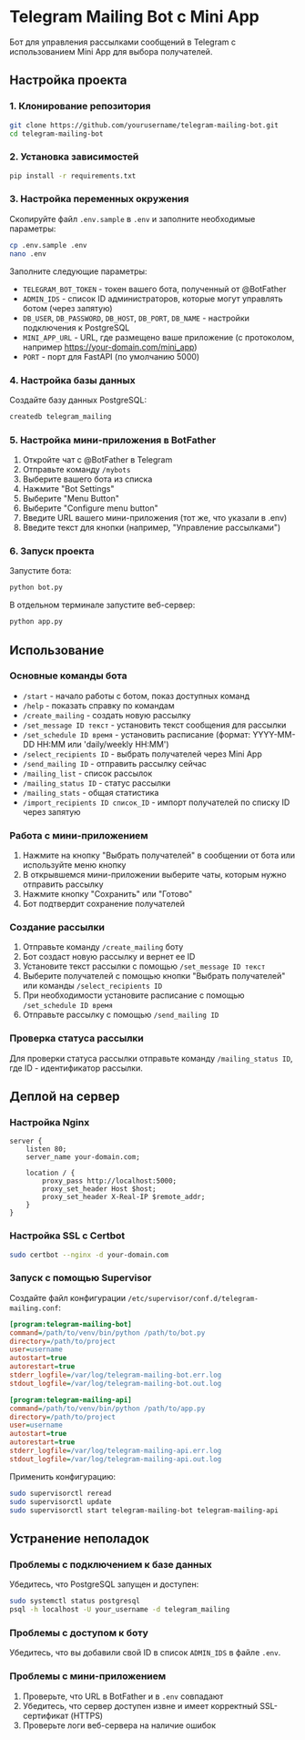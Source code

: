 # Telegram Mailing Bot с Mini App

Бот для управления рассылками сообщений в Telegram с использованием Mini App для выбора получателей.

## Настройка проекта

### 1. Клонирование репозитория

```bash
git clone https://github.com/yourusername/telegram-mailing-bot.git
cd telegram-mailing-bot
```

### 2. Установка зависимостей

```bash
pip install -r requirements.txt
```

### 3. Настройка переменных окружения

Скопируйте файл `.env.sample` в `.env` и заполните необходимые параметры:

```bash
cp .env.sample .env
nano .env
```

Заполните следующие параметры:
- `TELEGRAM_BOT_TOKEN` - токен вашего бота, полученный от @BotFather
- `ADMIN_IDS` - список ID администраторов, которые могут управлять ботом (через запятую)
- `DB_USER`, `DB_PASSWORD`, `DB_HOST`, `DB_PORT`, `DB_NAME` - настройки подключения к PostgreSQL
- `MINI_APP_URL` - URL, где размещено ваше приложение (с протоколом, например https://your-domain.com/mini_app)
- `PORT` - порт для FastAPI (по умолчанию 5000)

### 4. Настройка базы данных

Создайте базу данных PostgreSQL:

```bash
createdb telegram_mailing
```

### 5. Настройка мини-приложения в BotFather

1. Откройте чат с @BotFather в Telegram
2. Отправьте команду `/mybots`
3. Выберите вашего бота из списка
4. Нажмите "Bot Settings"
5. Выберите "Menu Button"
6. Выберите "Configure menu button"
7. Введите URL вашего мини-приложения (тот же, что указали в .env)
8. Введите текст для кнопки (например, "Управление рассылками")

### 6. Запуск проекта

Запустите бота:

```bash
python bot.py
```

В отдельном терминале запустите веб-сервер:

```bash
python app.py
```

## Использование

### Основные команды бота

- `/start` - начало работы с ботом, показ доступных команд
- `/help` - показать справку по командам
- `/create_mailing` - создать новую рассылку
- `/set_message ID текст` - установить текст сообщения для рассылки
- `/set_schedule ID время` - установить расписание (формат: YYYY-MM-DD HH:MM или 'daily/weekly HH:MM')
- `/select_recipients ID` - выбрать получателей через Mini App
- `/send_mailing ID` - отправить рассылку сейчас
- `/mailing_list` - список рассылок
- `/mailing_status ID` - статус рассылки
- `/mailing_stats` - общая статистика
- `/import_recipients ID список_ID` - импорт получателей по списку ID через запятую

### Работа с мини-приложением

1. Нажмите на кнопку "Выбрать получателей" в сообщении от бота или используйте меню кнопку
2. В открывшемся мини-приложении выберите чаты, которым нужно отправить рассылку
3. Нажмите кнопку "Сохранить" или "Готово"
4. Бот подтвердит сохранение получателей

### Создание рассылки

1. Отправьте команду `/create_mailing` боту
2. Бот создаст новую рассылку и вернет ее ID
3. Установите текст рассылки с помощью `/set_message ID текст`
4. Выберите получателей с помощью кнопки "Выбрать получателей" или команды `/select_recipients ID`
5. При необходимости установите расписание с помощью `/set_schedule ID время`
6. Отправьте рассылку с помощью `/send_mailing ID`

### Проверка статуса рассылки

Для проверки статуса рассылки отправьте команду `/mailing_status ID`, где ID - идентификатор рассылки.

## Деплой на сервер

### Настройка Nginx

```nginx
server {
    listen 80;
    server_name your-domain.com;

    location / {
        proxy_pass http://localhost:5000;
        proxy_set_header Host $host;
        proxy_set_header X-Real-IP $remote_addr;
    }
}
```

### Настройка SSL с Certbot

```bash
sudo certbot --nginx -d your-domain.com
```

### Запуск с помощью Supervisor

Создайте файл конфигурации `/etc/supervisor/conf.d/telegram-mailing.conf`:

```ini
[program:telegram-mailing-bot]
command=/path/to/venv/bin/python /path/to/bot.py
directory=/path/to/project
user=username
autostart=true
autorestart=true
stderr_logfile=/var/log/telegram-mailing-bot.err.log
stdout_logfile=/var/log/telegram-mailing-bot.out.log

[program:telegram-mailing-api]
command=/path/to/venv/bin/python /path/to/app.py
directory=/path/to/project
user=username
autostart=true
autorestart=true
stderr_logfile=/var/log/telegram-mailing-api.err.log
stdout_logfile=/var/log/telegram-mailing-api.out.log
```

Применить конфигурацию:

```bash
sudo supervisorctl reread
sudo supervisorctl update
sudo supervisorctl start telegram-mailing-bot telegram-mailing-api
```

## Устранение неполадок

### Проблемы с подключением к базе данных

Убедитесь, что PostgreSQL запущен и доступен:

```bash
sudo systemctl status postgresql
psql -h localhost -U your_username -d telegram_mailing
```

### Проблемы с доступом к боту

Убедитесь, что вы добавили свой ID в список `ADMIN_IDS` в файле `.env`.

### Проблемы с мини-приложением

1. Проверьте, что URL в BotFather и в `.env` совпадают
2. Убедитесь, что сервер доступен извне и имеет корректный SSL-сертификат (HTTPS)
3. Проверьте логи веб-сервера на наличие ошибок